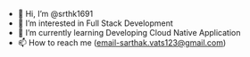 - 👋 Hi, I’m @srthk1691
- 👀 I’m interested in Full Stack Development
- 🌱 I’m currently learning Developing Cloud Native Application
- 📫 How to reach me (email-sarthak.vats123@gmail.com)

<!---
srthk1691/srthk1691 is a ✨ special ✨ repository because its `README.md` (this file) appears on your GitHub profile.
You can click the Preview link to take a look at your changes.
--->
